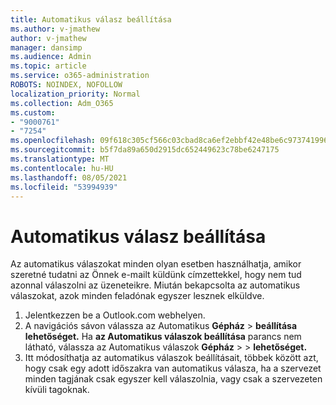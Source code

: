 ```yaml
---
title: Automatikus válasz beállítása
ms.author: v-jmathew
author: v-jmathew
manager: dansimp
ms.audience: Admin
ms.topic: article
ms.service: o365-administration
ROBOTS: NOINDEX, NOFOLLOW
localization_priority: Normal
ms.collection: Adm_O365
ms.custom:
- "9000761"
- "7254"
ms.openlocfilehash: 09f618c305cf566c03cbad8ca6ef2ebbf42e48be6c97374199654005698053df
ms.sourcegitcommit: b5f7da89a650d2915dc652449623c78be6247175
ms.translationtype: MT
ms.contentlocale: hu-HU
ms.lasthandoff: 08/05/2021
ms.locfileid: "53994939"
---
```

# <a name="set-up-an-automatic-reply"></a>Automatikus válasz beállítása

Az automatikus válaszokat minden olyan esetben használhatja, amikor szeretné tudatni az Önnek e-mailt küldünk címzettekkel, hogy nem tud azonnal válaszolni az üzeneteikre. Miután bekapcsolta az automatikus válaszokat, azok minden feladónak egyszer lesznek elküldve.

1. Jelentkezzen be a Outlook.com webhelyen.
2. A navigációs sávon válassza az Automatikus **Gépház**  >  **beállítása lehetőséget.** Ha **az Automatikus válaszok beállítása** parancs nem látható, válassza az Automatikus válaszok **Gépház**  >    >  **lehetőséget.**
3. Itt módosíthatja az automatikus válaszok beállításait, többek között azt, hogy csak egy adott időszakra van automatikus válasza, ha a szervezet minden tagjának csak egyszer kell válaszolnia, vagy csak a szervezeten kívüli tagoknak.
